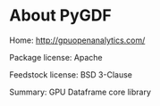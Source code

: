 About PyGDF 
===========

Home: http://gpuopenanalytics.com/ 

Package license: Apache 

Feedstock license: BSD 3-Clause

Summary: GPU Dataframe core library 
 
